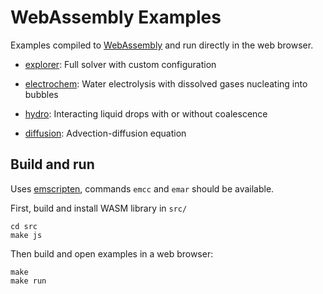 # WebAssembly Examples

Examples compiled to [WebAssembly](https://webassembly.org/)
and run directly in the web browser.

* [explorer](https://cselab.github.io/aphros/wasm/aphros.html):
Full solver with custom configuration

* [electrochem](https://cselab.github.io/aphros/wasm/electrochem.html):
Water electrolysis with dissolved gases nucleating into bubbles

* [hydro](https://cselab.github.io/aphros/wasm/hydro.html):
Interacting liquid drops with or without coalescence

* [diffusion](https://cselab.github.io/aphros/wasm/diffusion.html):
Advection-diffusion equation

## Build and run

Uses
[emscripten](https://emscripten.org/docs/getting_started/downloads.html#sdk-download-and-install),
commands `emcc` and `emar` should be available.

First, build and install WASM library in `src/`

```
cd src
make js
```

Then build and open examples in a web browser:

```
make
make run
```
